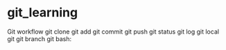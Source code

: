 # git_learning
Git workflow
git clone
git add
git commit
git push
git status
git log
git local
git 
git branch
git bash:
